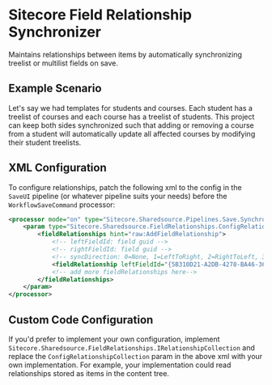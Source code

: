 # Sitecore Field Relationship Synchronizer
Maintains relationships between items by automatically synchronizing treelist or multilist fields on save.

Example Scenario
--------------
Let's say we had templates for students and courses. Each student has a treelist of courses and each course has a treelist of students. This project can keep both sides synchronized such that adding or removing a course from a student will automatically update all affected courses by modifying their student treelists.

XML Configuration
--------------
To configure relationships, patch the following xml to the config in the `SaveUI` pipeline (or whatever pipeline suits your needs) before the `WorkflowSaveCommand` processor:

```XML
<processor mode="on" type="Sitecore.Sharedsource.Pipelines.Save.SynchronizeFieldRelationships, FieldRelationshipSynchronizer">
    <param type="Sitecore.Sharedsource.FieldRelationships.ConfigRelationshipCollection, FieldRelationshipSynchronizer">
        <fieldRelationships hint="raw:AddFieldRelationship">
            <!-- leftFieldId: field guid -->
            <!-- rightFieldId: field guid -->
            <!-- syncDirection: 0=None, 1=LeftToRight, 2=RightToLeft, 3=Both -->
            <fieldRelationship leftFieldId="{5B310D21-A2DB-4278-BA46-36AFA17D47CF}" rightFieldId="{B41C5FDC-010D-4D0E-9694-F888CBAEA5E5}" syncDirection="3"/>
            <!-- add more fieldRelationships here-->
        </fieldRelationships>
    </param>
</processor>
```

Custom Code Configuration
--------------
If you'd prefer to implement your own configuration, implement `Sitecore.Sharedsource.FieldRelationships.IRelationshipCollection` and replace the `ConfigRelationshipCollection` param in the above xml with your own implementation. For example, your implementation could read relationships stored as items in the content tree.